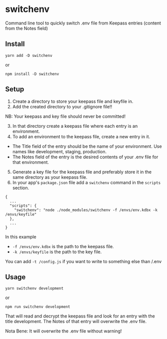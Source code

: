 # switchenv
Command line tool to quickly switch .env file from Keepass entries (content from the Notes field)

## Install

`yarn add -D switchenv`

or

`npm install -D switchenv`

## Setup

1. Create a directory to store your keepass file and keyfile in.
2. Add the created directory to your .gitignore file!!

NB: Your keepass and key file should never be committed!

3. In that directory create a keepass file where each entry is an environment.
4. To add an environment to the keepass file, create a new entry in it.
  - The Title field of the entry should be the name of your environment. Use names like development, staging, production.
  - The Notes field of the entry is the desired contents of your .env file for that environment.
5. Generate a key file for the keepass file and preferably store it in the same directory as your keepass file.
6. In your app's `package.json` file add a `switchenv` command in the `scripts` section.

```
{
  ...
  "scripts": {
    "switchenv": "node ./node_modules/switchenv -f /envs/env.kdbx -k /envs/keyfile"
  },
  ...
}
```

In this example
- `-f /envs/env.kdbx` is the path to the keepass file.
- `-k /envs/keyfile` is the path to the  key file.

You can add `-t /config.js` if you want to write to something else than /.env

## Usage

`yarn switchenv development`

or

`npm run switchenv development`

That will read and decrypt the keepass file and look for an entry with the title development.
The Notes of that entry will overwrite the .env file.

Nota Bene: It will overwrite the .env file without warning!
